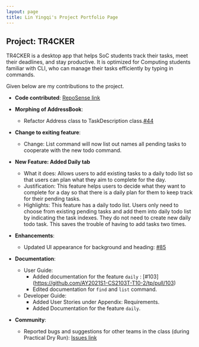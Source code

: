 ```yaml
---
layout: page
title: Lin Yingqi's Project Portfolio Page
---
```


## Project: TR4CKER

TR4CKER is a desktop app that helps SoC students track their tasks, meet their deadlines, and stay productive. It is
optimized for Computing students familiar with CLI, who can manage their tasks efficiently by typing in commands.

Given below are my contributions to the project.

* **Code contributed**: [RepoSense link](https://nus-cs2103-ay2021s1.github.io/tp-dashboard/#breakdown=true&search=yingqi0607)

* **Morphing of AddressBook**:
  * Refactor Address class to TaskDescription class.[#44](https://github.com/AY2021S1-CS2103T-T10-2/tp/pull/44)

* **Change to exiting feature**:
  * Change: List command will now list out names all pending tasks to cooperate with the new todo command.

* **New Feature: Added Daily tab**
  * What it does: Allows users to add existing tasks to a daily todo list so that users can plan what they aim to complete for the day.
  * Justification: This feature helps users to decide what they want to complete for a day so that there is a daily plan 
  for them to keep track for their pending tasks.
  * Highlights: This feature has a daily todo list. Users only need to choose from existing pending tasks and add them into 
  daily todo list by indicating the task indexes. They do not need to create new daily todo task. This saves the trouble of having to add tasks two times.

* **Enhancements**:
  * Updated UI appearance for background and heading: [#85](https://github.com/AY2021S1-CS2103T-T10-2/tp/pull/85)

* **Documentation**:
  * User Guide:
    * Added documentation for the feature `daily` : [#103] (https://github.com/AY2021S1-CS2103T-T10-2/tp/pull/103)
    * Edited documentation for `find` and `list` command.
  * Developer Guide:
    * Added User Stories under Appendix: Requirements.
    * Added Documentation for the feature `daily`.

* **Community**:
  * Reported bugs and suggestions for other teams in the class (during Practical Dry Run): [Issues link](https://github.com/yingqi0607/ped/issues)
 